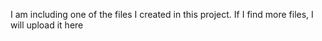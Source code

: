 I am including one of the files I created in this project. If I find more files, I will upload it here 
